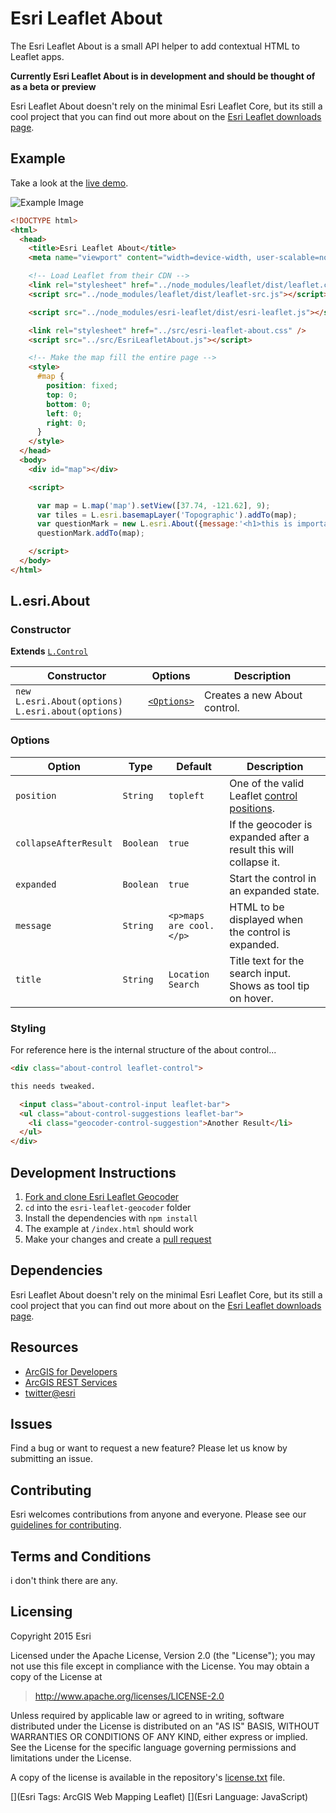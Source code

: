 # Esri Leaflet About

The Esri Leaflet About is a small API helper to add contextual HTML to Leaflet apps.

**Currently Esri Leaflet About is in development and should be thought of as a beta or preview**

Esri Leaflet About doesn't rely on the minimal Esri Leaflet Core, but its still a cool project that you can find out more about on the [Esri Leaflet downloads page](http://esri.github.com/esri-leaflet/downloads).

## Example

Take a look at the [live demo](http://esri.github.com/esri-leaflet/examples/geocoding-control.html).

![Example Image](https://raw.github.com/esri/esri-leaflet-geocoder/master/example.png)

```html
<!DOCTYPE html>
<html>
  <head>
    <title>Esri Leaflet About</title>
    <meta name="viewport" content="width=device-width, user-scalable=no, initial-scale=1, maximum-scale=1">

    <!-- Load Leaflet from their CDN -->
    <link rel="stylesheet" href="../node_modules/leaflet/dist/leaflet.css" />
    <script src="../node_modules/leaflet/dist/leaflet-src.js"></script>

    <script src="../node_modules/esri-leaflet/dist/esri-leaflet.js"></script>

    <link rel="stylesheet" href="../src/esri-leaflet-about.css" />
    <script src="../src/EsriLeafletAbout.js"></script>

    <!-- Make the map fill the entire page -->
    <style>
      #map {
        position: fixed;
        top: 0;
        bottom: 0;
        left: 0;
        right: 0;
      }
    </style>
  </head>
  <body>
    <div id="map"></div>

    <script>

      var map = L.map('map').setView([37.74, -121.62], 9);
      var tiles = L.esri.basemapLayer('Topographic').addTo(map);
      var questionMark = new L.esri.About({message:'<h1>this is important!</h1>'});
      questionMark.addTo(map);

    </script>
  </body>
</html>
```

## L.esri.About

### Constructor

**Extends** [`L.Control`](http://leafletjs.com/reference.html#control)

Constructor | Options | Description
--- | --- | ---
`new L.esri.About(options)`<br>`L.esri.about(options)` | [`<Options>`](#options) | Creates a new About control.

### Options

Option | Type | Default | Description
--- | --- | --- | ---
`position` | `String` | `topleft` | One of the valid Leaflet [control positions](http://leafletjs.com/reference.html#control-positions).
`collapseAfterResult` | `Boolean` | `true` | If the geocoder is expanded after a result this will collapse it.
`expanded` | `Boolean` | `true` | Start the control in an expanded state.
`message` | `String` | `<p>maps are cool.</p>` | HTML to be displayed when the control is expanded.
`title` | `String` | `Location Search` | Title text for the search input. Shows as tool tip on hover.


### Styling
For reference here is the internal structure of the about control...

```html
<div class="about-control leaflet-control">

this needs tweaked.

  <input class="about-control-input leaflet-bar">
  <ul class="about-control-suggestions leaflet-bar">
    <li class="geocoder-control-suggestion">Another Result</li>
  </ul>
</div>
```

## Development Instructions

1. [Fork and clone Esri Leaflet Geocoder](https://help.github.com/articles/fork-a-repo)
2. `cd` into the `esri-leaflet-geocoder` folder
5. Install the dependencies with `npm install`
5. The example at `/index.html` should work
6. Make your changes and create a [pull request](https://help.github.com/articles/creating-a-pull-request)

## Dependencies

Esri Leaflet About doesn't rely on the minimal Esri Leaflet Core, but its still a cool project that you can find out more about on the [Esri Leaflet downloads page](http://esri.github.com/esri-leaflet/downloads).

## Resources

* [ArcGIS for Developers](http://developers.arcgis.com)
* [ArcGIS REST Services](http://resources.arcgis.com/en/help/arcgis-rest-api/)
* [twitter@esri](http://twitter.com/esri)

## Issues

Find a bug or want to request a new feature?  Please let us know by submitting an issue.

## Contributing

Esri welcomes contributions from anyone and everyone. Please see our [guidelines for contributing](https://github.com/esri/contributing).

## Terms and Conditions

i don't think there are any.

## Licensing
Copyright 2015 Esri

Licensed under the Apache License, Version 2.0 (the "License");
you may not use this file except in compliance with the License.
You may obtain a copy of the License at

> http://www.apache.org/licenses/LICENSE-2.0

Unless required by applicable law or agreed to in writing, software
distributed under the License is distributed on an "AS IS" BASIS,
WITHOUT WARRANTIES OR CONDITIONS OF ANY KIND, either express or implied.
See the License for the specific language governing permissions and
limitations under the License.

A copy of the license is available in the repository's [license.txt]( https://raw.github.com/Esri/esri-leaflet-geocoder/master/license.txt) file.

[](Esri Tags: ArcGIS Web Mapping Leaflet)
[](Esri Language: JavaScript)
